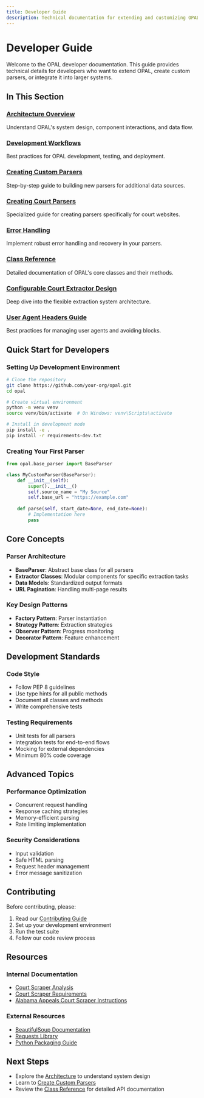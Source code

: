 ```yaml
---
title: Developer Guide
description: Technical documentation for extending and customizing OPAL
---
```


# Developer Guide

Welcome to the OPAL developer documentation. This guide provides technical details for developers who want to extend OPAL, create custom parsers, or integrate it into larger systems.

## In This Section

### [Architecture Overview](./architecture.md)
Understand OPAL's system design, component interactions, and data flow.

### [Development Workflows](./workflows.md)
Best practices for OPAL development, testing, and deployment.

### [Creating Custom Parsers](./creating-custom-parsers.md)
Step-by-step guide to building new parsers for additional data sources.

### [Creating Court Parsers](./creating-court-parsers.md)
Specialized guide for creating parsers specifically for court websites.

### [Error Handling](./error_handling.md)
Implement robust error handling and recovery in your parsers.

### [Class Reference](./class-reference/index.md)
Detailed documentation of OPAL's core classes and their methods.

### [Configurable Court Extractor Design](./configurable_court_extractor_design.md)
Deep dive into the flexible extraction system architecture.

### [User Agent Headers Guide](./user_agent_headers_guide.md)
Best practices for managing user agents and avoiding blocks.

## Quick Start for Developers

### Setting Up Development Environment

```bash
# Clone the repository
git clone https://github.com/your-org/opal.git
cd opal

# Create virtual environment
python -m venv venv
source venv/bin/activate  # On Windows: venv\Scripts\activate

# Install in development mode
pip install -e .
pip install -r requirements-dev.txt
```

### Creating Your First Parser

```python
from opal.base_parser import BaseParser

class MyCustomParser(BaseParser):
    def __init__(self):
        super().__init__()
        self.source_name = "My Source"
        self.base_url = "https://example.com"
    
    def parse(self, start_date=None, end_date=None):
        # Implementation here
        pass
```

## Core Concepts

### Parser Architecture
- **BaseParser**: Abstract base class for all parsers
- **Extractor Classes**: Modular components for specific extraction tasks
- **Data Models**: Standardized output formats
- **URL Pagination**: Handling multi-page results

### Key Design Patterns
- **Factory Pattern**: Parser instantiation
- **Strategy Pattern**: Extraction strategies
- **Observer Pattern**: Progress monitoring
- **Decorator Pattern**: Feature enhancement

## Development Standards

### Code Style
- Follow PEP 8 guidelines
- Use type hints for all public methods
- Document all classes and methods
- Write comprehensive tests

### Testing Requirements
- Unit tests for all parsers
- Integration tests for end-to-end flows
- Mocking for external dependencies
- Minimum 80% code coverage

## Advanced Topics

### Performance Optimization
- Concurrent request handling
- Response caching strategies
- Memory-efficient parsing
- Rate limiting implementation

### Security Considerations
- Input validation
- Safe HTML parsing
- Request header management
- Error message sanitization

## Contributing

Before contributing, please:
1. Read our [Contributing Guide](../about/contributing.md)
2. Set up your development environment
3. Run the test suite
4. Follow our code review process

## Resources

### Internal Documentation
- [Court Scraper Analysis](./court_scraper_analysis.md)
- [Court Scraper Requirements](./court_scraper_requirements.md)
- [Alabama Appeals Court Scraper Instructions](./alabama_appeals_court_scraper_instructions.md)

### External Resources
- [BeautifulSoup Documentation](https://www.crummy.com/software/BeautifulSoup/bs4/doc/)
- [Requests Library](https://docs.python-requests.org/)
- [Python Packaging Guide](https://packaging.python.org/)

## Next Steps

- Explore the [Architecture](./architecture.md) to understand system design
- Learn to [Create Custom Parsers](./creating-custom-parsers.md)
- Review the [Class Reference](./class-reference/index.md) for detailed API documentation